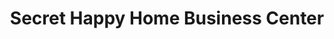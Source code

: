 ---
title: "Secret Happy Home Business Center"
url: /gbarnga/secret-happy-home-business-center/
shop: convenience
---